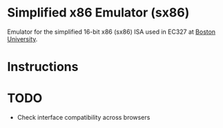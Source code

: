# Simplified x86 Emulator (sx86)

Emulator for the simplified 16-bit x86 (sx86) ISA used in EC327 at [Boston University](http://www.bu.edu).

# Instructions 

# TODO

* Check interface compatibility across browsers
